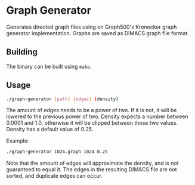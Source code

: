 # Graph Generator

Generates directed graph files using on Graph500's Kronecker graph generator implementation. Graphs are saved as DIMACS graph file format.

## Building

The binary can be built using `make`.

## Usage

```bash
./graph-generator [path] [edges] (density) 
```

The amount of edges needs to be a power of two. If it is not, it will be lowered to the previous power of two. Density expects a number between 0.0001 and 1.0, otherwise it will be clipped between those two values. Density has a default value of 0.25.

Example:

```bash
./graph-generator 1024.graph 1024 0.25
```

Note that the amount of edges will approximate the density, and is not guaranteed to equal it. The edges in the resulting DIMACS file are not sorted, and duplicate edges can occur.